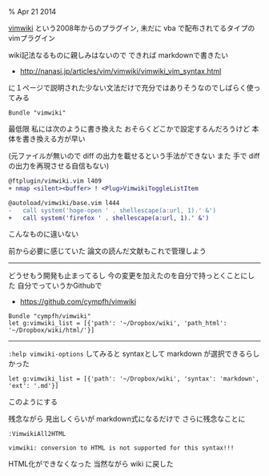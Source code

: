 % Apr 21 2014

[vimwiki](http://www.vim.org/scripts/script.php?script_id=2226) という2008年からのプラグイン,
未だに vba で配布されてるタイプの vimプラグイン

wiki記法なるものに親しみはないので
できれば markdownで書きたい

- http://nanasi.jp/articles/vim/vimwiki/vimwiki_vim_syntax.html

に１ページで説明された少ない文法だけで充分ではありそうなのでしばらく使ってみる


```vim
Bundle "vimwiki"
```

最低限 私には次のように書き換えた
おそらくどこかで設定するんだろうけど 本体を書き換える方が早い

(元ファイルが無いので diff の出力を載せるという手法ができない 
また 手で diff の出力を再現させる自信もない)

```diff
@ftplugin/vimwiki.vim l409
+ nmap <silent><buffer> ! <Plug>VimwikiToggleListItem
```

```diff
@autoload/vimwiki/base.vim l444
-   call system('hoge-open ' . shellescape(a:url, 1).' &')
+   call system('firefox ' . shellescape(a:url, 1).' &')
```

こんなものに違いない

前から必要に感じていた
論文の読んだ文献もこれで管理しよう

---

どうせもう開発も止まってるし
今の変更を加えたのを自分で持っとくことにした
自分でっていうかGithubで

- https://github.com/cympfh/vimwiki

```vim
Bundle "cympfh/vimwiki"
let g:vimwiki_list = [{'path': '~/Dropbox/wiki', 'path_html': '~/Dropbox/wiki/html/'}]
```

---

`:help vimwiki-options` してみると syntaxとして markdown が選択できるらしかった

```vim
let g:vimwiki_list = [{'path': '~/Dropbox/wiki', 'syntax': 'markdown', 'ext': '.md'}]
```

このようにする

残念ながら 見出しくらいが markdown式になるだけで
さらに残念なことに

```vim
:VimwikiAll2HTML

vimwiki: conversion to HTML is not supported for this syntax!!!
```

HTML化ができなくなった
当然ながら wiki に戻した

